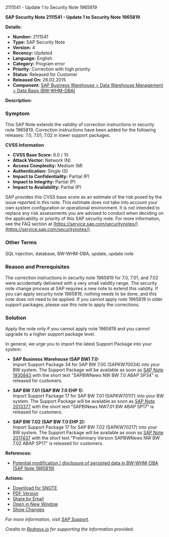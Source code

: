 2111541 - Update 1 to Security Note 1965819

**SAP Security Note 2111541 - Update 1 to Security Note 1965819**

**Details:**
- **Number:** 2111541
- **Type:** SAP Security Note
- **Version:** 4
- **Recency:** Updated
- **Language:** English
- **Category:** Program error
- **Priority:** Correction with high priority
- **Status:** Released for Customer
- **Released On:** 26.02.2015
- **Component:** [SAP Business Warehouse > Data Warehouse Management > Data Basis (BW-WHM-DBA)](https://me.sap.com/mynotes?tab=Search&sortBy=Relevance&filters=themk%25253Aeq~'BW-WHM-DBA*'%25252BreleaseStatus%25253Aeq~'CustomerRelease'%25252BsecurityPatchDay%25253Aeq~'NotRestricted'%25252BfuzzyThreshold%25253Aeq~'0.9'&flag=mynotes)

**Description:**

### Symptom
This SAP Note extends the validity of correction instructions in security note 1965819. Correction instructions have been added for the following releases: 7.0, 7.01, 7.02 in lower support packages.

**CVSS Information**
- **CVSS Base Score:** 6.0 / 10
- **Attack Vector:** Network (N)
- **Access Complexity:** Medium (M)
- **Authentication:** Single (S)
- **Impact to Confidentiality:** Partial (P)
- **Impact to Integrity:** Partial (P)
- **Impact to Availability:** Partial (P)

SAP provides this CVSS base score as an estimate of the risk posed by the issue reported in this note. This estimate does not take into account your own system configuration or operational environment. It is not intended to replace any risk assessments you are advised to conduct when deciding on the applicability or priority of this SAP security note. For more information, see the FAQ section at [https://service.sap.com/securitynotes/](https://service.sap.com/securitynotes/).

### Other Terms
SQL injection, database, BW-WHM-DBA, update, update note

### Reason and Prerequisites
The correction instructions in security note 1965819 for 7.0, 7.01, and 7.02 were accidentally delivered with a very small validity range. The security note change process at SAP requires a new note to extend this validity. If you can apply security note 1965819, nothing needs to be done, and this note does not need to be applied. If you cannot apply note 1965819 in older support packages, please use this note to apply the corrections.

### Solution
Apply the note only if you cannot apply note 1965819 and you cannot upgrade to a higher support package level.

In general, we urge you to import the latest Support Package into your system:
- **SAP Business Warehouse (SAP BW) 7.0:**  
  Import Support Package 34 for SAP BW 7.00 (SAPKW70034) into your BW system. The Support Package will be available as soon as [SAP Note 1930843](https://me.sap.com/notes/1930843) with the short text "SAPBWNews NW BW 7.0 ABAP SP34" is released for customers.
  
- **SAP BW 7.01 (SAP BW 7.0 EHP 1):**  
  Import Support Package 17 for SAP BW 7.01 (SAPKW70117) into your BW system. The Support Package will be available as soon as [SAP Note 2013377](https://me.sap.com/notes/2013377) with the short text "SAPBINews NW7.01 BW ABAP SP17" is released for customers.
  
- **SAP BW 7.02 (SAP BW 7.0 EHP 2):**  
  Import Support Package 17 for SAP BW 7.02 (SAPKW70217) into your BW system. The Support Package will be available as soon as [SAP Note 2017437](https://me.sap.com/notes/2017437) with the short text "Preliminary Version SAPBWNews NW BW 7.02 ABAP SP17" is released for customers.

**References:**
- [Potential modification / disclosure of persisted data in BW-WHM-DBA (SAP Note 1965819)](https://me.sap.com/notes/1965819)

**Actions:**
- [Download for SNOTE](https://notesdownloads.sap.com/note/0040000012535452017)
- [PDF Version](https://userapps.support.sap.com/sap/support/sfm/notes/print/0002111541?language=en-US&token=7DECA1B769F0C44778459636B096A88F)
- [Share by Email](https://me.sap.com/notes/0002111541)
- [Open in New Window](https://me.sap.com/notes/0002111541)
- [Show Changes](https://me.sap.com/notesLatestChanges/0002111541/E/diff)

*For more information, visit [SAP Support](https://me.sap.com/).*

*Credits to [Redrays.io](https://redrays.io) for supporting the information provided.*